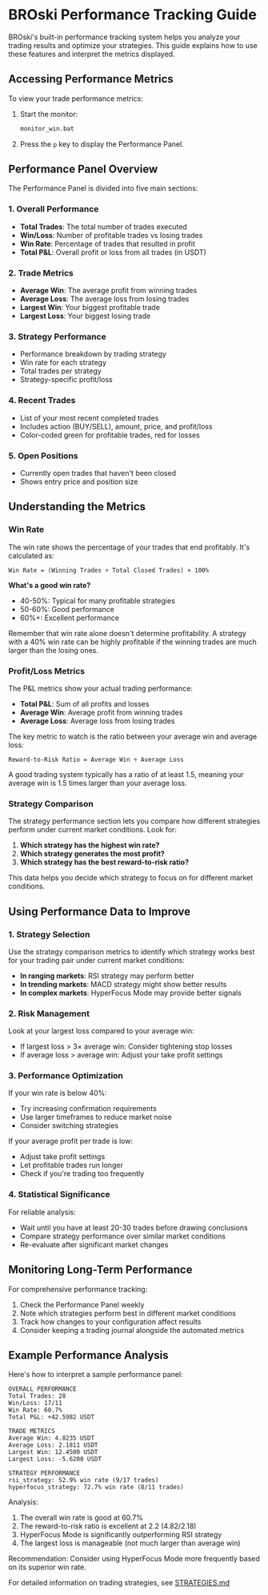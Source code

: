 # BROski Performance Tracking Guide

BROski's built-in performance tracking system helps you analyze your trading results and optimize your strategies. This guide explains how to use these features and interpret the metrics displayed.

## Accessing Performance Metrics

To view your trade performance metrics:

1. Start the monitor:
   ```bash
   monitor_win.bat
   ```

2. Press the `p` key to display the Performance Panel.

## Performance Panel Overview

The Performance Panel is divided into five main sections:

### 1. Overall Performance
- **Total Trades**: The total number of trades executed
- **Win/Loss**: Number of profitable trades vs losing trades
- **Win Rate**: Percentage of trades that resulted in profit
- **Total P&L**: Overall profit or loss from all trades (in USDT)

### 2. Trade Metrics
- **Average Win**: The average profit from winning trades
- **Average Loss**: The average loss from losing trades
- **Largest Win**: Your biggest profitable trade
- **Largest Loss**: Your biggest losing trade

### 3. Strategy Performance
- Performance breakdown by trading strategy
- Win rate for each strategy
- Total trades per strategy
- Strategy-specific profit/loss

### 4. Recent Trades
- List of your most recent completed trades
- Includes action (BUY/SELL), amount, price, and profit/loss
- Color-coded green for profitable trades, red for losses

### 5. Open Positions
- Currently open trades that haven't been closed
- Shows entry price and position size

## Understanding the Metrics

### Win Rate
The win rate shows the percentage of your trades that end profitably. It's calculated as:
```
Win Rate = (Winning Trades ÷ Total Closed Trades) × 100%
```

**What's a good win rate?**
- 40-50%: Typical for many profitable strategies
- 50-60%: Good performance
- 60%+: Excellent performance

Remember that win rate alone doesn't determine profitability. A strategy with a 40% win rate can be highly profitable if the winning trades are much larger than the losing ones.

### Profit/Loss Metrics
The P&L metrics show your actual trading performance:

- **Total P&L**: Sum of all profits and losses
- **Average Win**: Average profit from winning trades
- **Average Loss**: Average loss from losing trades

The key metric to watch is the ratio between your average win and average loss:

```
Reward-to-Risk Ratio = Average Win ÷ Average Loss
```

A good trading system typically has a ratio of at least 1.5, meaning your average win is 1.5 times larger than your average loss.

### Strategy Comparison

The strategy performance section lets you compare how different strategies perform under current market conditions. Look for:

1. **Which strategy has the highest win rate?**
2. **Which strategy generates the most profit?**
3. **Which strategy has the best reward-to-risk ratio?**

This data helps you decide which strategy to focus on for different market conditions.

## Using Performance Data to Improve

### 1. Strategy Selection
Use the strategy comparison metrics to identify which strategy works best for your trading pair under current market conditions:

- **In ranging markets**: RSI strategy may perform better
- **In trending markets**: MACD strategy might show better results
- **In complex markets**: HyperFocus Mode may provide better signals

### 2. Risk Management
Look at your largest loss compared to your average win:

- If largest loss > 3× average win: Consider tightening stop losses
- If average loss > average win: Adjust your take profit settings

### 3. Performance Optimization

If your win rate is below 40%:
- Try increasing confirmation requirements
- Use larger timeframes to reduce market noise
- Consider switching strategies

If your average profit per trade is low:
- Adjust take profit settings
- Let profitable trades run longer
- Check if you're trading too frequently

### 4. Statistical Significance

For reliable analysis:
- Wait until you have at least 20-30 trades before drawing conclusions
- Compare strategy performance over similar market conditions
- Re-evaluate after significant market changes

## Monitoring Long-Term Performance

For comprehensive performance tracking:

1. Check the Performance Panel weekly
2. Note which strategies perform best in different market conditions
3. Track how changes to your configuration affect results
4. Consider keeping a trading journal alongside the automated metrics

## Example Performance Analysis

Here's how to interpret a sample performance panel:

```
OVERALL PERFORMANCE
Total Trades: 28
Win/Loss: 17/11
Win Rate: 60.7%
Total P&L: +42.5982 USDT

TRADE METRICS
Average Win: 4.8235 USDT
Average Loss: 2.1811 USDT
Largest Win: 12.4500 USDT
Largest Loss: -5.6200 USDT

STRATEGY PERFORMANCE
rsi_strategy: 52.9% win rate (9/17 trades)
hyperfocus_strategy: 72.7% win rate (8/11 trades)
```

Analysis:
1. The overall win rate is good at 60.7%
2. The reward-to-risk ratio is excellent at 2.2 (4.82/2.18)
3. HyperFocus Mode is significantly outperforming RSI strategy
4. The largest loss is manageable (not much larger than average win)

Recommendation: Consider using HyperFocus Mode more frequently based on its superior win rate.

For detailed information on trading strategies, see [STRATEGIES.md](STRATEGIES.md)
